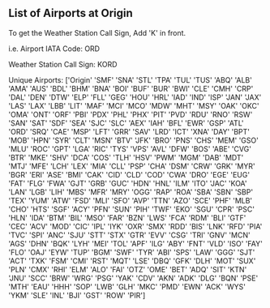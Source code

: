## List of Airports at Origin

To get the Weather Station Call Sign, Add 'K' in front.

i.e. Airport IATA Code: ORD

Weather Station Call Sign: KORD

Unique Airports: 
	['Origin' 'SMF' 'SNA' 'STL' 'TPA' 'TUL' 'TUS' 'ABQ' 'ALB' 'AMA' 'AUS' 'BDL'
 'BHM' 'BNA' 'BOI' 'BUF' 'BUR' 'BWI' 'CLE' 'CMH' 'CRP' 'DAL' 'DEN' 'DTW'
 'ELP' 'FLL' 'GEG' 'HOU' 'HRL' 'IAD' 'IND' 'ISP' 'JAN' 'JAX' 'LAS' 'LAX'
 'LBB' 'LIT' 'MAF' 'MCI' 'MCO' 'MDW' 'MHT' 'MSY' 'OAK' 'OKC' 'OMA' 'ONT'
 'ORF' 'PBI' 'PDX' 'PHL' 'PHX' 'PIT' 'PVD' 'RDU' 'RNO' 'RSW' 'SAN' 'SAT'
 'SDF' 'SEA' 'SJC' 'SLC' 'AEX' 'IAH' 'BFL' 'EWR' 'GSP' 'ATL' 'ORD' 'SRQ'
 'CAE' 'MSP' 'LFT' 'GRR' 'SAV' 'LRD' 'ICT' 'XNA' 'DAY' 'BPT' 'MOB' 'HPN'
 'SYR' 'CLT' 'MSN' 'BTV' 'JFK' 'BRO' 'PNS' 'CHS' 'MEM' 'GSO' 'MLU' 'ROC'
 'GPT' 'LGA' 'RIC' 'TYS' 'VPS' 'AVL' 'DFW' 'BOS' 'ABE' 'CVG' 'BTR' 'MKE'
 'SHV' 'DCA' 'COS' 'TLH' 'HSV' 'PWM' 'MGM' 'DAB' 'MDT' 'MTJ' 'MFE' 'LCH'
 'LEX' 'MIA' 'CLL' 'PSP' 'CHA' 'DSM' 'CRW' 'GRK' 'MYR' 'BGR' 'ERI' 'ASE'
 'BMI' 'CAK' 'CID' 'CLD' 'COD' 'CWA' 'DRO' 'EGE' 'EUG' 'FAT' 'FLG' 'FWA'
 'GJT' 'GRB' 'GUC' 'HDN' 'HNL' 'ILM' 'ITO' 'JAC' 'KOA' 'LAN' 'LGB' 'LIH'
 'MBS' 'MFR' 'MRY' 'OGG' 'RAP' 'ROA' 'SBA' 'SBN' 'SBP' 'TEX' 'YUM' 'ATW'
 'FSD' 'MLI' 'SFO' 'AVP' 'TTN' 'AZO' 'SCE' 'PHF' 'MLB' 'CHO' 'HTS' 'SGF'
 'ACY' 'PFN' 'SUN' 'PIH' 'TWF' 'EKO' 'SGU' 'CPR' 'PSC' 'HLN' 'IDA' 'BTM'
 'BIL' 'MSO' 'FAR' 'BZN' 'LWS' 'FCA' 'RDM' 'BLI' 'GTF' 'CEC' 'ACV' 'MOD'
 'CIC' 'IPL' 'IYK' 'OXR' 'SMX' 'RDD' 'BIS' 'LNK' 'RFD' 'PIA' 'TVC' 'SPI'
 'ANC' 'SJU' 'STT' 'STX' 'GTR' 'EVV' 'CSG' 'TRI' 'GNV' 'MCN' 'AGS' 'DHN'
 'BQK' 'LYH' 'MEI' 'TOL' 'APF' 'ILG' 'ABY' 'FNT' 'VLD' 'ISO' 'FAY' 'FLO'
 'OAJ' 'EYW' 'TUP' 'BGM' 'SWF' 'TYR' 'ABI' 'SPS' 'LAW' 'GGG' 'SJT' 'ACT'
 'TXK' 'FSM' 'CMI' 'RST' 'MQT' 'LSE' 'DBQ' 'GFK' 'DLH' 'MOT' 'SUX' 'PLN'
 'CMX' 'RHI' 'ELM' 'ALO' 'FAI' 'OTZ' 'OME' 'BET' 'ADQ' 'SIT' 'KTN' 'JNU'
 'SCC' 'BRW' 'WRG' 'PSG' 'YAK' 'CDV' 'AKN' 'ADK' 'DLG' 'BQN' 'PSE' 'MTH'
 'EAU' 'HHH' 'SOP' 'LWB' 'GLH' 'MKC' 'PMD' 'EWN' 'ACK' 'WYS' 'YKM' 'SLE'
 'INL' 'BJI' 'GST' 'ROW' 'PIR']
